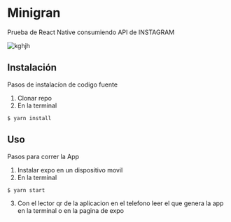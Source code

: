 # Minigran

Prueba de React Native consumiendo API de INSTAGRAM 

![kghjh](https://user-images.githubusercontent.com/32576306/50935290-8515ca80-1439-11e9-9d2f-6076364b607a.PNG)

## Instalación

Pasos de instalacíon de codigo fuente 
1. Clonar repo 
2. En la terminal 

`$ yarn install`

## Uso

Pasos para correr la App 
1. Instalar expo en un dispositivo movil 
2. En la terminal 

`$ yarn start`

3. Con el lector qr de la aplicacion en el telefono leer el que genera la app en la terminal o en la pagina de expo


